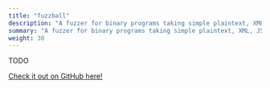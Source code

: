 ```yaml
---
title: "fuzzball"
description: "A fuzzer for binary programs taking simple plaintext, XML, JSON, & CSV input. Developed in Python."
summary: "A fuzzer for binary programs taking simple plaintext, XML, JSON, & CSV input. Developed in Python."
weight: 30
---
```


TODO

[Check it out on GitHub here!](https://github.com/lachlan-waugh/fuzzball)